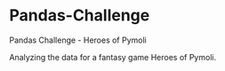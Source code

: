 # Pandas-Challenge
Pandas Challenge - Heroes of Pymoli 

Analyzing the data for a fantasy game Heroes of Pymoli.
